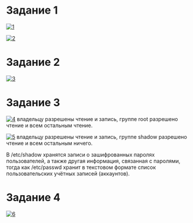 # Задание 1
<a href="https://ibb.co/LSrt4MB"><img src="https://i.ibb.co/5Tk8qdC/1.png" alt="1" border="0"></a>

<a href="https://ibb.co/xXpyFCV"><img src="https://i.ibb.co/mbLmNDQ/2.png" alt="2" border="0"></a>

# Задание 2
<a href="https://ibb.co/Vjv4R3h"><img src="https://i.ibb.co/RvCwf7M/3.png" alt="3" border="0"></a>

# Задание 3
<a href="https://ibb.co/pdZTFmZ"><img src="https://i.ibb.co/gJw8Knw/4.png" alt="4" border="0"></a>
владельцу разрешены чтение и запись, группе root разрешено чтение и всем остальным чтение.

<a href="https://ibb.co/rxCBrN8"><img src="https://i.ibb.co/CbkjGDC/5.png" alt="5" border="0"></a>
владельцу разрешены чтение и запись, группе shadow разрешено чтение и всем остальным ничего.

В /etc/shadow хранятся записи о зашифрованных паролях пользователей, а также другая информация, связанная с паролями, тогда как 
/etc/passwd хранит в текстовом формате список пользовательских учётных записей (аккаунтов).

# Задание 4
<a href="https://ibb.co/kxRVvWP"><img src="https://i.ibb.co/s20pzMX/6.png" alt="6" border="0"></a>
